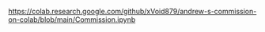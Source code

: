 https://colab.research.google.com/github/xVoid879/andrew-s-commission-on-colab/blob/main/Commission.ipynb
